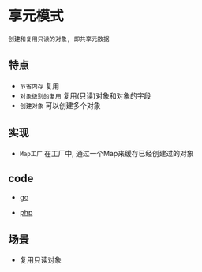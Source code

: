 # 享元模式

    创建和复用只读的对象, 即共享元数据

## 特点

- `节省内存` 复用
- `对象级别的复用` 复用(只读)对象和对象的字段
- `创建对象` 可以创建多个对象

## 实现

- `Map工厂` 在工厂中, 通过一个Map来缓存已经创建过的对象

## code

- [go](src/go/dp/flyweight.go)

- [php](src/php_design_patterns/flyweight/flyweight.php)

## 场景

- 复用只读对象